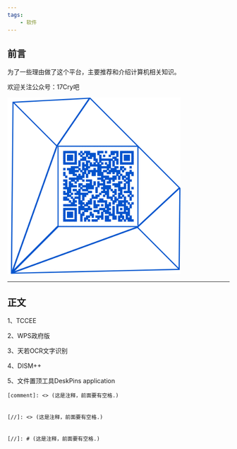 ```yaml
---
tags:
    - 软件
---
```




## 前言

为了一些理由做了这个平台，主要推荐和介绍计算机相关知识。

欢迎关注公众号：17Cry吧


![](https://github.com/12olive/12olive.github.io/blob/master/img/qrcode_17cry.png)


----------

## 正文
1、TCCEE

2、WPS政府版

3、天若OCR文字识别

4、DISM++

5、文件置顶工具DeskPins application


	[comment]: <> (这是注释，前面要有空格.)
	
	
	[//]: <> (这是注释，前面要有空格.)
	
	
	[//]: # (这是注释，前面要有空格.)
	
	
[^_^]:
    commentted-out contents
    
    
    接下来说说搭建这个博客的技术细节。  
    
    
    正好之前就有关注过 [GitHub Pages](https://pages.github.com/) + [Jekyll](http://jekyllrb.com/) 快速 Building Blog 的技术方案，非常轻松时尚。


	其优点非常明显：
	

	* **Markdown** 带来的优雅写作体验
	
	
	* 非常熟悉的 Git workflow ，**Git Commit 即 Blog Post**
	
	
	* 利用 GitHub Pages 的域名和免费无限空间，不用自己折腾主机
	
	
	* 如果需要自定义域名，也只需要简单改改 DNS 加个 CNAME 就好了 
	
	
	* Jekyll 的自定制非常容易，基本就是个模版引擎



	---


	主题我直接 Downlosd 了 [Hux的博客主题](https://huangxuan.me/) 的进行修改，简单粗暴，不过遇到了很多坑😂，好在都填完了。。。

	本地调试环境需要 `gem install jekyll`，结果 rubygem 的源居然被墙了，~~后来手动改成了我大淘宝的镜像源才成功~~，淘宝的源已经[停止维护](https://gems.ruby-china.org/)，换成了OSChina的源 `https://gems.ruby-china.org/`。





